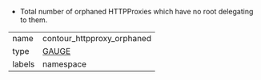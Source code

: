 * Total number of orphaned HTTPProxies which have no root delegating to them.

| | |
| - | - |
| name | contour_httpproxy_orphaned |
| type | [GAUGE](https://prometheus.io/docs/concepts/metric_types/#gauge) |
| labels | namespace |
